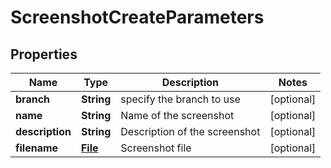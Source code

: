 

# ScreenshotCreateParameters

## Properties

Name | Type | Description | Notes
------------ | ------------- | ------------- | -------------
**branch** | **String** | specify the branch to use |  [optional]
**name** | **String** | Name of the screenshot |  [optional]
**description** | **String** | Description of the screenshot |  [optional]
**filename** | [**File**](File.md) | Screenshot file |  [optional]



